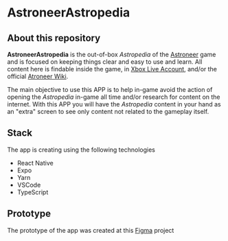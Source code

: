 # AstroneerAstropedia

## About this repository

**AstroneerAstropedia** is the out-of-box *Astropedia* of the [Astroneer](https://astroneer.space/) game and is focused on keeping things clear and easy to use and learn. All content here is findable inside the game, in [Xbox Live Account](https://account.xbox.com/en-us/Profile), and/or the official [Atroneer Wiki](https://astroneer.fandom.com/wiki).

The main objective to use this APP is to help in-game avoid the action of opening the *Astropedia* in-game all time and/or research for content on the internet. With this APP you will have the *Astropedia* content in your hand as an "extra" screen to see only content not related to the gameplay itself.

## Stack

The app is creating using the following technologies

- React Native
- Expo
- Yarn
- VSCode
- TypeScript

## Prototype

The prototype of the app was created at this [Figma](https://www.figma.com/file/NDuwttYiIcqmzR14iiwiFk/Astropedia?node-id=0%3A1) project